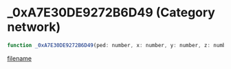 # _0xA7E30DE9272B6D49 (Category network)

```js
function _0xA7E30DE9272B6D49(ped: number, x: number, y: number, z: number, p4: number): void
```

[filename](_0xA7E30DE9272B6D49_m.md ':include')